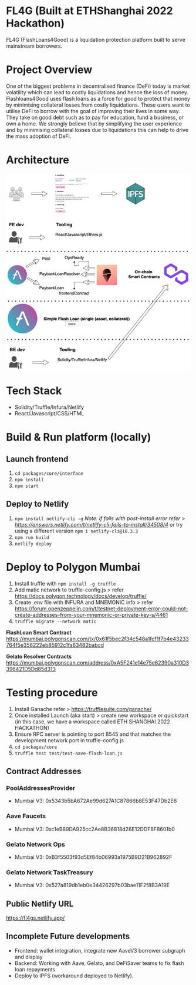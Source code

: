 # FL4G (Built at ETHShanghai 2022 Hackathon)
FL4G (FlashLoans4Good) is a liquidation protection platform built to serve mainstream borrowers.  

# Project Overview
One of the biggest problems in decentralised finance (DeFi) today is market volatility which can lead to costly liquidations and hence the loss of money.
Flashloans4Good uses flash loans as a force for good to protect that money by minimising collateral losses from costly liquidations. These users want to utilise DeFi to borrow with the goal of improving their lives in some way. They take on good debt such as to pay for education, fund a business, or own a home.  We strongly believe that by simplifying the user experience and by minimising collateral losses due to liquidations this can help to drive the mass adoption of DeFi.  

# Architecture 
![Architecture Diagram](https://github.com/FlashLoans4Good/fl4g/blob/6dbd0f58b127b809356ffd48a0b14e1f8c9fd12f/diagrams/architectureV2.1.jpeg)

# Tech Stack
- Solidity/Truffle/Infura/Netlify
- React/Javascript/CSS/HTML


# Build & Run platform (locally)
## Launch frontend
1. `cd packages/core/interface`
2. `npm install`
3. `npm start`

## Deploy to Netlify
1. `npm install netlify-cli -g` *Note: if fails with post-install error refer > https://answers.netlify.com/t/netlify-cli-fails-to-install/34508/4* or try using a different version `npm i netlify-cli@10.3.3`
2. `npm run build`
3. `netlify deploy`

# Deploy to Polygon Mumbai 
1. Install truffle with `npm install -g truffle`
2. Add matic network to truffle-config.js > refer https://docs.polygon.technology/docs/develop/truffle/
3. Create .env file with INFURA and MNEMONIC info > refer https://forum.openzeppelin.com/t/testnet-deployment-error-could-not-create-addresses-from-your-mnemonic-or-private-key-s/4461
4. `truffle migrate --network matic`

**FlashLoan Smart Contract**
https://mumbai.polygonscan.com/tx/0x61f5bec2f34c548a1fcf1f7b4e43233764f5e356222eb85912c1fa63482babcd

**Gelato Resolver Contracts**
https://mumbai.polygonscan.com/address/0xA5F241e14e75e62390a310D3396421D5Dd85d313

# Testing procedure 
1. Install Ganache refer > https://trufflesuite.com/ganache/
2. Once installed Launch (aka start) > create new workspace or quickstart (in this case, we have a workspace called ETH SHANGHAI 2022 HACKATHON)  
3. Ensure RPC server is pointing to port 8545 and that matches the development network port in truffle-config.js
4. `cd packages/core`
5. `truffle test test/test-aave-flash-loan.js`

## Contract Addresses

### PoolAddressesProvider

- Mumbai V3: 0x5343b5bA672Ae99d627A1C87866b8E53F47Db2E6

### Aave Faucets

- Mumbai V3: 0xc1eB89DA925cc2Ae8B36818d26E12DDF8F8601b0

### Gelato Network Ops

- Mumbai V3: 0xB3f5503f93d5Ef84b06993a1975B9D21B962892F

### Gelato Network TaskTreasury
- Mumbai V3: 0x527a819db1eb0e34426297b03bae11F2f8B3A19E

## Public Netlify URL 
https://fl4gs.netlify.app/

## Incomplete Future developments
- Frontend: wallet integration, integrate new AaveV3 borrower subgraph and display 
- Backend: Working with Aave, Gelato, and DeFiSaver teams to fix flash loan repayments
- Deploy to IPFS (workaround deployed to Netlify). 